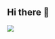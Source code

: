 ## Hi there 👋

![](https://github-readme-stats.vercel.app/api/top-langs/?username=LaBriquez&theme=chartreusedark&hide_border=false&include_all_commits=true&count_private=true&layout=compact)
